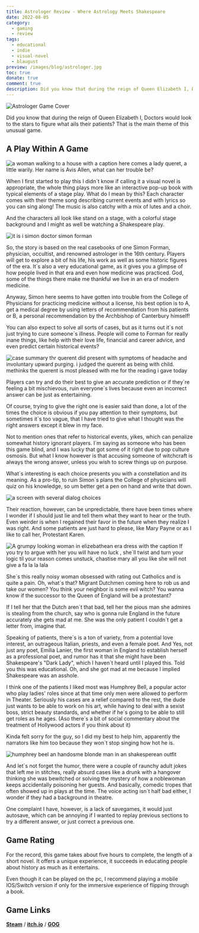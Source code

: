 ```yaml
---
title: Astrologer Review - Where Astrology Meets Shakespeare
date: 2022-08-05
category:
  - gaming
  - review
tags:
  - educational
  - indie
  - visual-novel
  - blaugust
preview: /images/blog/astrologer.jpg
toc: true
donate: true
comment: true
description: Did you know that during the reign of Queen Elizabeth I, Doctors would look to the stars to figure what ails their patients? Here´s a game just about that.
---
```

![Astrologer Game Cover](/images/blog/astrologer.jpg)

Did you know that during the reign of Queen Elizabeth I, Doctors would look to the stars to figure what ails their patients? That is the main theme of this unusual game.

## A Play Within A Game

![a woman walking to a house with a caption here comes a lady queret, a little warily.
Her name is Avis Allen, what can her trouble be?](/images/2022/alisaven.jpg#center "And Thus Commence The Tale")

When I first started to play this I didn´t know if calling it a visual novel is appropriate, the whole thing plays more like an interactive pop-up book with typical elements of a stage play. What do I mean by this? Each character comes with their theme song describing current events and with lyrics so you can sing along! The music is also catchy with a mix of lutes and a choir.

And the characters all look like stand on a stage, with a colorful stage background and I might as well be watching a Shakespeare play.

![it is i simon doctor simon forman](/images/2022/simonforman.jpg#center "Meet Simon Forman")

So, the story is based on the real casebooks of one Simon Forman, physician, occultist, and renowned astrologer in the 16th century. Players will get to explore a bit of his life, his work as well as some historic figures of the era. It´s also a very educational game, as it gives you a glimpse of how people lived in that era and even how medicine was practiced. God, some of the things there make me thankful we live in an era of modern medicine.

Anyway, Simon here seems to have gotten into trouble from the College of Physicians for practicing medicine without a license, his best option is to A, get a medical degree by using letters of recommendation from his patients or B, a personal recommendation by the Archbishop of Canterbury himself!

You can also expect to solve all sorts of cases, but as it turns out it´s not just trying to cure someone´s illness. People will come to Forman for really inane things, like help with their love life, financial and career advice, and even predict certain historical events?

![case summary
thr querent did present with symptoms of headache and involuntary upward purging. i judged the querent as being with child. methinks the querent is most pleased with me for the reading i gave today](/images/2022/casebook.jpg#center "Hope It´s Not Serious")

Players can try and do their best to give an accurate prediction or if they´re feeling a bit mischievous, ruin everyone´s lives because even an incorrect answer can be just as entertaining.

Of course, trying to give the right one is easier said than done, a lot of the times the choice is obvious if you pay attention to their symptoms, but sometimes it´s too vague, that I have tried to give what I thought was the right answers except it blew in my face.

Not to mention ones that refer to historical events, yikes, which can penalize somewhat history ignorant players. I´m saying as someone who has been this game blind, and I was lucky that got some of it right due to pop culture osmosis. But what I know however is that accusing someone of witchcraft is always the wrong answer, unless you wish to screw things up on purpose.

What´s interesting is each choice presents you with a constellation and its meaning. As a pro-tip, to ruin Simon´s plans the College of physicians will quiz on his knowledge, so um better get a pen on hand and write that down.

![a screen with several dialog choices](/images/2022/choicesgame.jpg#center "I see love in your future")

Their reaction, however, can be unpredictable, there have been times where I wonder if I should just lie and tell them what they want to hear or the truth. Even weirder is when I regained their favor in the future when they realize I was right. And some patients are just hard to please, like Mary Payne or as I like to call her, Protestant Karen.


![A grumpy looking woman in elizebathean era dress with the caption If you try to argue with her you will have no luck , she´ll twist and turn your logic til your reason comes unstuck, chastise mary all you like she will not give a fa la la lala](/images/2022/marypayne.jpg#center "Here comes Mary Payne, a real pain in the fa la la la")

She´s this really noisy woman obsessed with rating out Catholics and is quite a pain. Oh, what´s that? Migrant Dutchmen coming here to rob us and take our women? You think your neighbor is some evil witch? You wanna know if the successor to the Queen of England will be a protestant?

If I tell her that the Dutch aren´t that bad, tell her the pious man she admires is stealing from the church, say who is gonna rule England in the future accurately she gets mad at me. She was the only patient I couldn´t get a letter from, imagine that.

Speaking of patients, there´s is a ton of variety, from a potential love interest, an outrageous Italian, priests, and even a female poet. And Yes, not just any poet, Emilia Lanier, the first woman in England to establish herself as a professional poet, and rumor has it that she might have been Shakespeare's "Dark Lady", which I haven´t heard until I played this. Told you this was educational. Oh, and she got mad at me because I implied Shakespeare was an asshole.

I think one of the patients I liked most was Humphrey Bell, a popular actor who play ladies' roles since at that time only men were allowed to perform in Theater. Seriously his cases are a relief compared to the rest, the dude just wants to be able to work on his art, while having to deal with a sexist boss, strict beauty standards, and whether if he´s going to be able to still get roles as he ages. (Aso there´s a bit of social commentary about the treatment of Hollywood actors if you think about it)

Kinda felt sorry for the guy, so I did my best to help him, apparently the narrators like him too because they won´t stop singing how hot he is.

![humphrey beel an handosme blonde man in an shakesperean outfit](/images/2022/humpreybeel.jpg#center "You Get the idea")

And let´s not forget the humor, there were a couple of raunchy adult jokes that left me in stitches, really absurd cases like a drunk with a hangover thinking she was bewitched or solving the mystery of how a noblewoman keeps accidentally poisoning her guests. And basically, comedic tropes that often showed up in plays at the time. The voice acting isn´t half bad either, I wonder if they had a background in theatre.

One complaint I have, however, is a lack of savegames, it would just autosave, which can be annoying if I wanted to replay previous sections to try a different answer, or just correct a previous one.

## Game Rating

For the record, this game takes about five hours to complete, the length of a short novel. It offers a unique experience, it succeeds in educating people about history as much as it entertains.

Even though it can be played on the pc, I recommend playing a mobile IOS/Switch version if only for the immersive experience of flipping through a book.

## Game Links

[**Steam**](https://store.steampowered.com/app/742520/Astrologaster/) / [**itch.io**](https://nyamyam.itch.io/astrologaster) / [**GOG**](https://www.gog.com/game/astrologaster)






